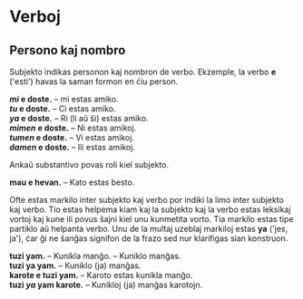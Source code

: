
# Verboj

## Persono kaj nombro

Subjekto indikas personon kaj nombron de verbo.
Ekzemple, la verbo
**e**
('esti') havas la saman formon en ćiu person.

**_mi_ e doste.**
– mi estas amiko.  
**_tu_ e doste.**
– Ci estas amiko.  
**_ya_ e doste.**
– Ri (li aŭ ŝi) estas amiko.  
**_mimen_ e doste.**
– Ni estas amikoj.  
**_tumen_ e doste.**
– Vi estas amikoj.  
**_damen_ e doste.**
– Ili estas amikoj.

Ankaŭ substantivo povas roli kiel subjekto.

**mau e hevan.**
– Kato estas besto.

Ofte estas markilo inter subjekto kaj verbo
por indiki la limo inter subjekto kaj verbo.
Tio estas helpema kiam kaj la subjekto kaj la verbo estas leksikaj vortoj
kaj kune ili povus ŝajni kiel unu kunmetita vorto.
Tia markilo estas tipe partiklo aŭ helpanta verbo.
Unu de la multaj uzeblaj markiloj estas
**ya**
('jes, ja'),
ćar ĝi ne ŝanĝas signifon de la frazo
sed nur klarifigas sian konstruon.

**tuzi yam.**
– Kunikla manĝo. – Kuniklo manĝas.  
**tuzi ya yam.**
– Kuniklo (ja) manĝas.  
**karote e tuzi yam.**
– Karoto estas kunikla manĝo.  
**tuzi _ya_ yam karote.**
– Kunikloj (ja) manĝas karotojn.
